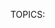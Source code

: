 TOPICS: <acronym>
        <applet>
        <basefont>
        <bgsound>
        <big>
        <blink>
        <center>
        <command>
        <content>
        <dir>
        <element>
        <font>
        <frame>
        <frameset>
        <image>
        <isindex>
        <keygen>
        <listing>
        <marquee>
        <menuitem>
        <multicol>
        <nextid>
        <nobr>
        <noembed>
        <noframes>
        <plaintext>
        <shadow>
        <spacer>
        <strike>
        <tt>
        <xmp>

# 过时和弃用的 HTML 元素

!!! error ""
    警告：下面这些旧的 HTML 元素已被弃用，且不应再被使用。千万不要在新的项目中使用它们，并且要尽快替换旧项目中的残余。在此列出，仅供参考。

| 元素 | 描述 |
| :--- | :--- |
| **`<acronym>`** | HTML 缩写元素。定义**首字母缩写**或**简略语**。HTML 5 请使用 **[`<abbr>`](/zh-hans/webfrontend/<abbr>)** 代替。|
| **`<applet>`** | HTML Applet 元素。标记文档中内嵌 **[[Java]] applet**。 HTML 5 请使用 **[`<object>`](/zh-hans/webfrontend<object>)** 代替。|
| `<basefont>` | **HTML标签`<basefont></basefont>`** 用来设置文档的默认字体大小。使用`<font>`可以相对于默认字体大小进行变化。 |
| `<bgsound>` | **`<bgsound></bgsound>`** 是IE浏览器中设置网页背景音乐的元素。 |
| `<big>` | **HTML大元素 (`<big>`)** 会使字体加大一号（例如从小号(small)到中号(medium)，从大号(large)到加大(x-large)），最大不超过浏览器的最大字体。|
| `<blink>` | **HTML闪烁元素(`<blink>`)** 不是标准元素，它会使包含其中的文本闪烁。 |
| `<center>` | **HTML中央元素 (`<center>`)** 是个块级元素，可以包含段落，以及其它块级和内联元素。这个元素的整个内容在它的上级元素中水平居中(通常是 [`<body>`](/zh-hans/webfrontend/<body>))。 |
| `<command>` | **`command`元素**用来表示一个用户可以调用的命令. |
| `<content>` | **HTML `<content>` 元素**— Web 组件 的技术套件的废弃部分 — 用于 Shadow DOM 内部作为 insertion point，并且不可用于任何正常的 HTML，现在已被 [`<slot>`](/zh-hans/webfrontend/<slot>) 元素代替，它在 DOM 中创建一个位置，Shadow DOM 会插入这里。 |
| `<dir>` | 已废弃的**HTML目录元素（`<dir>`）** 被作为一个文件和/或文件夹的目录的容器，可能还有 用户代理 应用的样式与图标. |
| `<element>` | **`<element>`元素** 被定义在最新的 HTML DOM 元素中。`</element>`. |
| `<font>` | **HTML字形元素（`<font>`）** 定义了该内容的字体大小、顏色与表现。. |
| `<frame>` | **`<frame>`是HTML元素**，它定义了一个特定区域，另一个HTML文档可以在里面展示。帧应该在`<frameset>`中使用. |
| `<frameset>` | **`<frameset>`** 是一个用于包含`<frame>`的HTML元素。 |
| **`<image>`** | HTML 图片元素。曾经是一个试验性的元素，用来显示图片。它从未被实现过，请使用标准的 **[`<img>`](/zh-hans/webfrontend/<img>)** 元素。 |
| `<isindex>` | **`<isindex>`元素** 的作用是使浏览器显示一个对话框，提示用户输入单行文本。在W3C的规范中建议，`<isindex>`元素最好被放置在 [`<head>`](/zh-hans/webfrontend/<head>) 标签块内，但是对于浏览器来说，`<isindex>`标签在页面任何位置都没有关系。 |
| `<keygen>` | **HTML`<keygen>`元素** 是为了方便生成密钥材料和提交作为 HTML form 的一部分的公钥.这种机制被用于设计基于 Web 的证书管理系统。按照预想，`<keygen>` 元素将用于 HTML 表单与其他的所需信息一起构造一个证书请求，该处理的结果将是一个带有签名的证书。 |
| `<listing>` | **HTML列表元素 (`<listing>`)** 渲染了开始和结束标签之间的文本，而不会解释 HTML，并使用等宽字体。HTML2 标准建议，当一行不超过 132 个字符时，不应该将其拆开。 |
| `<marquee>` | **HTML选框元素（`<marquee>`）** 用来插入一段滚动的文字。你可以使用它的属性控制当文本到达容器边缘发生的事情。 |
| `<menuitem>` | 用户可以通过**HTML`<menuitem>`元素** 生成一个弹出式菜单。这包括上下文菜单，以及按钮可能附带的菜单。 |
| `<multicol>` | **HTML`<multicol>` 元素** 是一个实验元素，旨在允许多列布局。它从来没有任何显着的牵引力，并没有在任何主流浏览器中实现。`</multicol>` |
| `<nextid>` | **`<nextid>`** 是一个过时的HTML元素，用于使NeXT Web设计工具为其锚点生成自动的NAME标签。 |
| `<nobr>` | **HTML`<nobr>`元素** 阻止文本自动拆分成新行，所以它展示为长的一行，可能还需要滚动。这个标签不是标准的 HTML，并且不应该使用。反之应该使用 CSS 属性 |
| `<noembed>` | **`<noembed>`** 元素是个废除的和不标准的方式，用于向不支持 [`<embed>`](/zh-hans/webfrontend/<embed>) ，或者不支持作者希望的 嵌入式内容 的浏览器提供替代（或者“后备”）内容。这个元素在 HTML 4.01 起废除，以支持后备 |
| `<noframes>` | **`<noframes>`** 是个 HTML 元素，用于支持不支持 `<frame>` 元素的浏览器，或者这样配置的浏览器。 |
| `<plaintext>` | **HTML纯文本元素 (`<plaintext>`)** 将起始标签后面的任何东西渲染为纯文本，不会解释为 HTML。它没有闭合标签，因为任何后面的东西都会看做纯文本。 |
| `<shadow>` | **HTML `<shadow>` 元素** — Web 组件技术套件的废弃部分 — 目的是用作 Shadow DOM insertion point。如果你在 shadow host 下面创建了多个 shadow root，你就可能已经使用了它。在正常的 HTML 没有任何用处。 |
| `<spacer>` | **`<spacer>`** 是过时的 HTML 元素，它可以向页面插入间隔。它由 Netscape 设计，用于实现单像素布局图像的相同效果，Web 设计师用它来向页面添加空白，而不需要实际使用图片。 但是，`<spacer>` 不再受任何主流浏览器支持，并且相同效果可以简单由 CSS 实现。 |
| **`<strike>`** | HTML 删除线元素。如果是标记删除文本，请使用 **[`<del>`](/zh-hans/webfrontend/<del>)** 代替；如果是在文本上放置删除线的样式，请使用CSS属性 **`text-decoration: line-through`** 代替。 |
| `<tt>` | **HTML电报文本元素 (`<tt>`)** 产生一个内联元素，使用浏览器内置的 monotype 字体展示。这个元素用于给文本排版，使其等宽展示，就像电报那样。使用 [`<code>`](/zh-hans/webfrontend/<code>) 元素来展示等宽文本可能更加普遍。 |
| `<xmp>` | **`<xmp>`** 标签之间的内容不会被当作文档内容解析，而会被用等宽字体直接呈现。HTML2 规范建议，本标签中的内容应该具有足够容纳每行80个字母的宽度。 |
